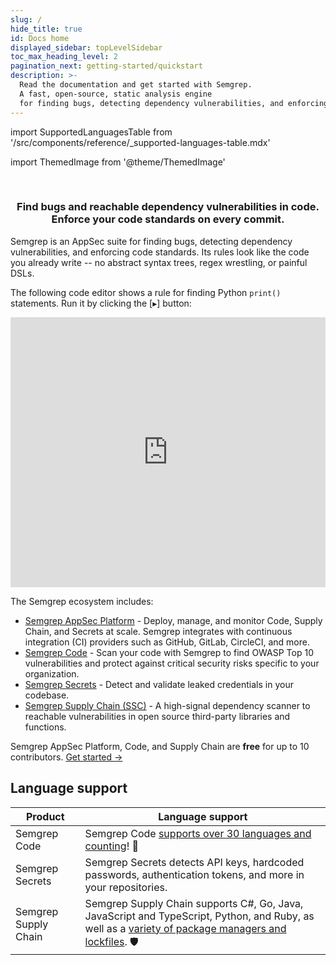 ```yaml
---
slug: /
hide_title: true
id: Docs home
displayed_sidebar: topLevelSidebar
toc_max_heading_level: 2
pagination_next: getting-started/quickstart
description: >-
  Read the documentation and get started with Semgrep.
  A fast, open-source, static analysis engine
  for finding bugs, detecting dependency vulnerabilities, and enforcing code standards at editor, commit, and CI time.
---
```


import SupportedLanguagesTable from '/src/components/reference/_supported-languages-table.mdx'

import ThemedImage from '@theme/ThemedImage'

<!---
Substitute the "dark:" logo path in case a new dark logo is made.
The code is kept here for easy maintenance.
-->

<br />
<p align="center">
  <a href="https://semgrep.dev">
    <ThemedImage
      alt="Semgrep themed logo"
      height="105px"
      sources={{
        light: ('img/semgrep.svg'),
        dark: ('img/semgrep.svg'),
      }} />
  </a>
</p>
<h3 align="center">Find bugs and reachable dependency vulnerabilities in code.<br />Enforce your code standards on every commit.</h3>

Semgrep is an AppSec suite for finding bugs, detecting dependency vulnerabilities, and enforcing code standards. Its rules look like the code you already write -- no abstract syntax trees, regex wrestling, or painful DSLs. 

The following code editor shows a rule for finding Python `print()` statements. Run it by clicking the [▸] button:
<iframe title="Semgrep example no prints" src="https://semgrep.dev/embed/editor?snippet=KPzL" width="100%" height="432px" frameBorder="0"></iframe>
<br />

The Semgrep ecosystem includes:

- [Semgrep AppSec Platform](https://semgrep.dev/login) - Deploy, manage, and monitor Code, Supply Chain, and Secrets at scale. Semgrep integrates with continuous integration (CI) providers such as GitHub, GitLab, CircleCI, and more.
- [Semgrep Code](/semgrep-code/overview) - Scan your code with Semgrep to find OWASP Top 10 vulnerabilities and protect against critical security risks specific to your organization.
- [Semgrep Secrets](/semgrep-secrets/conceptual-overview) - Detect and validate leaked credentials in your codebase.
- [Semgrep Supply Chain (SSC)](/semgrep-supply-chain/overview) - A high-signal dependency scanner to reachable vulnerabilities in open source third-party libraries and functions.

Semgrep AppSec Platform, Code, and Supply Chain are **free** for up to 10 contributors. [Get started →](/getting-started/quickstart)

<h2>Language support</h2>

| Product | Language support |
| - | - |
| Semgrep Code | Semgrep Code [supports over 30 languages and counting](/supported-languages#semgrep-code-and-oss)! 🚀 |
| Semgrep Secrets | Semgrep Secrets detects API keys, hardcoded passwords, authentication tokens, and more in your repositories. |
| Semgrep Supply Chain | Semgrep Supply Chain supports C#, Go, Java, JavaScript and TypeScript, Python, and Ruby, as well as a [variety of package managers and lockfiles](/supported-languages#semgrep-supply-chain). 🛡️ |
